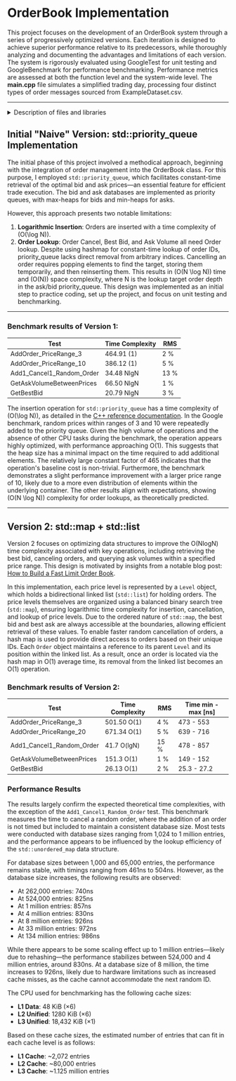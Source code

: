 # OrderBook Implementation
This project focuses on the development of an OrderBook system through a series of progressively optimized versions. 
Each iteration is designed to achieve superior performance relative to its predecessors, while thoroughly analyzing and
documenting the advantages and limitations of each version. The system is rigorously evaluated using GoogleTest for unit
testing and GoogleBenchmark for performance benchmarking. 
Performance metrics are assessed at both the function level and the system-wide level. 
The **main.cpp** file simulates a simplified trading day, processing four distinct types of order messages sourced from
ExampleDataset.csv.

***

<details>
<summary> Description of files and libraries </summary>

### DatasetCreator
This Python script generates a `.csv` file that simulates incoming order messages to the `OrderBook`. The messages include:
- Add Order
- Cancel Order
- Get Best Bid
- Get Ask Volume Between Prices

The prices of orders are subject to random fluctuations, with biases designed to create upward and downward trends.
However, prices remain closely correlated to facilitate a significant volume of trades.


<img src="ExampleOrderDataset/buynsell_price_plot.png" title="Price Changes for Buy and Sell Orders" alt=""/>

### Google Test
The Google Test framework is employed to verify the correct execution of functions.
All test cases are contained within `AcceptanceTest.cpp`.

### Google Benchmark
The Google Benchmark framework is utilized to measure performance. The `Dataset_process_benchmark` measures the 
execution time of the `main.cpp` function, which loads the `ExampleDataset.csv` and processes the incoming order 
messages (add/cancel/bestBid/askVol). The `OrderBook_benchmark` assesses the asymptotic complexity of the four 
primary functions.

### OrderBook_lib
The Orderbook source files
</details>

## Initial "Naive" Version: std::priority_queue Implementation
The initial phase of this project involved a methodical approach, beginning with the integration of order management 
into the OrderBook class. For this purpose, I employed `std::priority_queue`, which facilitates constant-time retrieval 
of the optimal bid and ask prices—an essential feature for efficient trade execution. The bid and ask databases are 
implemented as priority queues, with max-heaps for bids and min-heaps for asks.

However, this approach presents two notable limitations:
1. **Logarithmic Insertion**:  Orders are inserted with a time complexity of \(O(\log N)\).
2. **Order Lookup**: Order Cancel, Best Bid, and Ask Volume all need Order lookup. 
Despite using hashmap for constant-time lookup of order IDs, priority_queue lacks direct removal from arbitrary indices. 
Cancelling an order requires popping elements to find the target, storing them temporarily, and then reinserting them. 
This results in \(O(N \log N)\) time and \(O(N)\) space complexity, where N is the lookup target order depth in the ask/bid priority_queue. 
This design was implemented as an initial step to practice coding, set up the project, and focus on unit testing and benchmarking.

***
### Benchmark results of Version 1:
| Test                      | Time Complexity | RMS  |
|---------------------------|-----------------|------|
| AddOrder_PriceRange_3     | 464.91 (1)      | 2 %  |
| AddOrder_PriceRange_10    | 386.12 (1)      | 5 %  |
| Add1_Cancel1_Random_Order | 34.48 NlgN      | 13 % |
| GetAskVolumeBetweenPrices | 66.50 NlgN      | 1 %  |
| GetBestBid                | 20.79 NlgN      | 3 %  |

The insertion operation for `std::priority_queue` has a time complexity of \(O(\log N)\), as detailed in the
[C++ reference documentation](https://en.cppreference.com/w/cpp/container/priority_queue). 
In the Google benchmark, random prices within ranges of 3 and 10 were repeatedly added to the priority queue. 
Given the high volume of operations and the absence of other CPU tasks during the benchmark, the operation appears 
highly optimized, with performance approaching O(1). This suggests that the heap size has a minimal impact on 
the time required to add additional elements. The relatively large constant factor of 465 indicates that the operation's
baseline cost is non-trivial. Furthermore, the benchmark demonstrates a slight performance improvement with a larger 
price range of 10, likely due to a more even distribution of elements within the underlying container. 
The other results align with expectations, showing \(O(N \log N)\) complexity for order lookups, 
as theoretically predicted.

***

## Version 2: std::map + std::list

Version 2 focuses on optimizing data structures to improve the O(NlogN) time complexity associated with key operations,
including retrieving the best bid, canceling orders, and querying ask volumes within a specified price range. 
This design is motivated by insights from a notable blog post: [How to Build a Fast Limit Order Book](https://web.archive.org/web/20110219163448/http://howtohft.wordpress.com/2011/02/15/how-to-build-a-fast-limit-order-book/).

In this implementation, each price level is represented by a `Level` object, which holds a bidirectional linked list
(`std::list`) for holding orders. The price levels themselves are organized using a balanced binary search tree
(`std::map`), ensuring logarithmic time complexity for insertion, cancellation, and lookup of price levels. 
Due to the ordered nature of `std::map`, the best bid and best ask are always accessible at the boundaries, 
allowing efficient retrieval of these values.
To enable faster random cancellation of orders, a hash map is used to provide direct access to orders based on their 
unique IDs. Each `Order` object maintains a reference to its parent `Level` and its position within the linked list. 
As a result, once an order is located via the hash map in O(1) average time, its removal from the linked list becomes 
an O(1) operation.

### Benchmark results of Version 2:
| Test                      | Time Complexity | RMS  | Time min - max [ns] |
|---------------------------|-----------------|------|---------------------|
| AddOrder_PriceRange_3     | 501.50 O(1)     | 4 %  | 473 - 553           |
| AddOrder_PriceRange_20    | 671.34 O(1)     | 5 %  | 639 - 716           |
| Add1_Cancel1_Random_Order | 41.7 O(lgN)     | 15 % | 478 - 857           |
| GetAskVolumeBetweenPrices | 151.3 O(1)      | 1 %  | 149 - 152           |
| GetBestBid                | 26.13 O(1)      | 2 %  | 25.3 - 27.2         |

### Performance Results

The results largely confirm the expected theoretical time complexities, with the exception of the 
`Add1_Cancel1_Random_Order` test. This benchmark measures the time to cancel a random order, where the addition of an 
order is not timed but included to maintain a consistent database size. 
Most tests were conducted with database sizes ranging from 1,024 to 1 million entries, and the performance appears to be
influenced by the lookup efficiency of the `std::unordered_map` data structure.

For database sizes between 1,000 and 65,000 entries, the performance remains stable, with timings ranging from 461ns to 504ns. 
However, as the database size increases, the following results are observed:
- At 262,000 entries: 740ns
- At 524,000 entries: 825ns
- At 1 million entries: 857ns
- At 4 million entries: 830ns
- At 8 million entries: 926ns
- At 33 million entries: 972ns
- At 134 million entries: 986ns

While there appears to be some scaling effect up to 1 million entries—likely due to rehashing—the performance stabilizes
between 524,000 and 4 million entries, around 830ns. At a database size of 8 million, the time increases to 926ns, 
likely due to hardware limitations such as increased cache misses, as the cache cannot accommodate the next random ID.

The CPU used for benchmarking has the following cache sizes:
- **L1 Data**: 48 KiB (×6)
- **L2 Unified**: 1280 KiB (×6)
- **L3 Unified**: 18,432 KiB (×1)

Based on these cache sizes, the estimated number of entries that can fit in each cache level is as follows:
- **L1 Cache**: ~2,072 entries
- **L2 Cache**: ~80,000 entries
- **L3 Cache**: ~1.125 million entries


